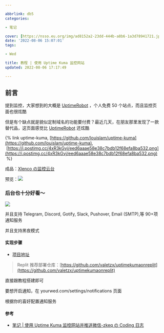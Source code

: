 ```yaml
---

abbrlink: db5
categories:

- 笔记

cover: [https://nsso.eu.org/img/ad8152a2-23dd-444b-a8b6-1a3d78941721.jpeg](https://nsso.eu.org/img/ad8152a2-23dd-444b-a8b6-1a3d78941721.jpeg)
date: '2022-08-06 15:07:01'
tags:

- Wed

title: 教程 | 使用 Uptime Kuma 监控网站
updated: 2022-08-06 17:17:49

---
```


## 前言

提到监控，大家想到的大概是 [UptimeRobot](https://uptimerobot.com/) ，个人免费 50 个站点，而且监控页面也很炫酷

但是有个缺点就是貌似定制域名的功能要付费？最近几天，在朋友那里发现了一款替代品，这页面感觉比 [UptimeRobot](https://uptimerobot.com/) 还炫酷

{% link uptime-kuma, [https://github.com/louislam/uptime-kuma](https://github.com/louislam/uptime-kuma),  [https://i.postimg.cc/4xR3kGvj/eed6aaae58e38c7bdb12f68efa8ba532.png](https://i.postimg.cc/4xR3kGvj/eed6aaae58e38c7bdb12f68efa8ba532.png)  %}

成品：[Xlenco の监控云台](https://uptime.xilej.repl.co/status/xlenco)

预览：![](https://nsso.eu.org/img/ff6946fc-cb28-43cc-b357-0f2b3a84d3d0.jpeg#crop=0&crop=0&crop=1&crop=1&id=j31uC&originalType=binary&ratio=1&rotation=0&showTitle=false&status=done&style=none&title=)

### 后台也十分好看～

![](https://nsso.eu.org/img/dcf48529-6a1c-46dc-b2f0-12afc5f3008b.jpeg#crop=0&crop=0&crop=1&crop=1&id=ptU5G&originHeight=679&originWidth=1080&originalType=binary&ratio=1&rotation=0&showTitle=false&status=done&style=none&title=)

并且支持 Telegram, Discord, Gotify, Slack, Pushover, Email (SMTP),等 90+项通知服务

并且支持黑夜模式

#### 实现步骤

- [项目地址](https://github.com/louislam/uptime-kuma)

> Replit 推荐部署仓库：[https://github.com/valetzx/uptimekumaonreplit](https://github.com/valetzx/uptimekumaonreplit)

直接跟教程搭建即可

要想开启通知，在 yourwed.com/settings/notifications 页面

根据你的喜好配置通知服务

#### 参考

- [笔记 | 使用 Uptime Kuma 监控网站并推送微信-zkeq の Coding 日志](https://icodeq.com/2022/3b048b84e37d/)
